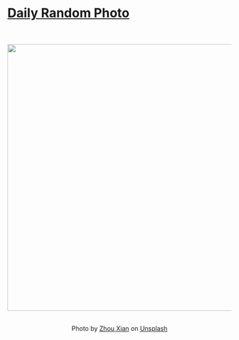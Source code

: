 # [Daily Random Photo](https://www.dailyrandomphoto.com/)

<div align="center">
  <br>
  <br>
  <a href="https://www.dailyrandomphoto.com/p/2023/2023-04-04/"><img src="https://images.unsplash.com/photo-1679211589494-fdf0dad79e71?crop=entropy&cs=tinysrgb&fit=max&fm=jpg&ixid=Mnw3NzUwOHwwfDF8cmFuZG9tfHx8fHx8fHx8MTY4MDU2ODI4NQ&ixlib=rb-4.0.3&q=80&w=1080" width="600px"></a>
  <br>
  <br>
  <p class="has-text-grey">Photo by <a href="https://unsplash.com/@zhou_xian?utm_source=Daily%20Random%20Photo&amp;utm_medium=referral" target="_blank" rel="noopener noreferrer">Zhou Xian</a> on <a href="https://unsplash.com/photos/dV9v5m5BD1I?utm_source=Daily%20Random%20Photo&amp;utm_medium=referral" target="_blank" rel="noopener noreferrer">Unsplash</a></p>
</div>

